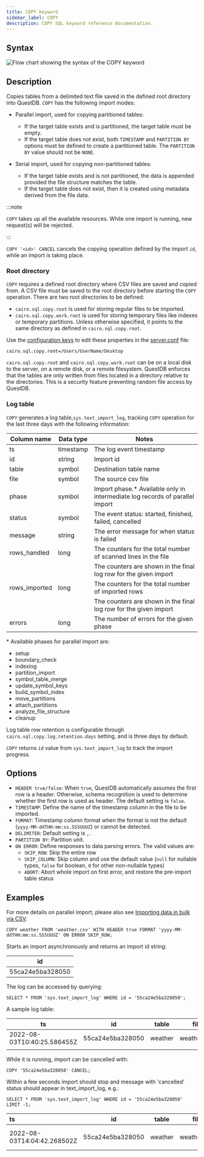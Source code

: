 ```yaml
---
title: COPY keyword
sidebar_label: COPY
description: COPY SQL keyword reference documentation.
---
```


## Syntax

![Flow chart showing the syntax of the COPY keyword](/img/docs/diagrams/copy.svg)

## Description

Copies tables from a delimited text file saved in the defined root directory into QuestDB. `COPY` has the following import modes:

- Parallel import, used for copying partitioned tables:

  - If the target table exists and is partitioned, the target table must be empty.
  - If the target table does not exist, both `TIMESTAMP` and `PARTITION BY` options must be defined to create a partitioned table. The `PARTITION BY` value should not be `NONE`.

- Serial import, used for copying non-partitioned tables:

  - If the target table exists and is not partitioned, the data is appended provided the file structure matches the table.
  - If the target table does not exist, then it is created using metadata derived
  from the file data.

:::note

 `COPY` takes up all the available resources. While one import is running, new request(s) will be rejected.

:::

`COPY '<id>' CANCEL` cancels the copying operation defined by the import `id`, while an import is taking place. 

### Root directory

`COPY` requires a defined root directory where CSV files are saved and copied from. A CSV file must be saved to the root directory before starting the `COPY` operation. There are two root directories to be defined:

- `cairo.sql.copy.root` is used for storing regular files to be imported.
- `cairo.sql.copy.work.root` is used for storing temporary files like indexes or temporary partitions. Unless otherwise specified, it points to the same directory as defined in `cairo.sql.copy.root`.

Use the [configuration keys](/docs/reference/configuration) to edit these properties in the [server.conf](/docs/concept/root-directory-structure#serverconf) file:

```shell title="Example"
cairo.sql.copy.root=/Users/UserName/Desktop
```

`cairo.sql.copy.root` and `cairo.sql.copy.work.root` can be on a local disk to the server, on a remote disk, or
a remote filesystem. QuestDB enforces that the tables are only written from
files located in a directory relative to the directories. This is a
security feature preventing random file access by QuestDB.



### Log table

`COPY` generates a log table,`sys.text_import_log`, tracking `COPY` operation for the last three days with the following information:

| Column name   | Data type | Notes                                                           |
|---------------|-----------|-----------------------------------------------------------------|
| ts            | timestamp | The log event timestamp                                         |
| id            | string    | Import id                                                       |
| table         | symbol    | Destination table name                                          |
| file          | symbol    | The source csv file                                             |
| phase         | symbol    | Import phase.* Available only in intermediate log records of parallel import               |
| status        | symbol    | The event status: started, finished, failed, cancelled          |
| message       | string    | The error message for when status is failed                     |
| rows_handled  | long      | The counters for the total number of scanned lines in the file  |
|               |           | The counters are shown in the final log row for the given import|
| rows_imported | long      | The counters for the total number of imported rows              |
|               |           | The counters are shown in the final log row for the given import|
| errors        | long      | The number of errors for the given phase                        |

\* Available phases for parallel import are:

- setup
- boundary_check
- indexing
- partition_import
- symbol_table_merge
- update_symbol_keys
- build_symbol_index
- move_partitions
- attach_partitions
- analyze_file_structure
- cleanup

Log table row retention is configurable through `cairo.sql.copy.log.retention.days` setting, and is three days by default.

`COPY` returns `id` value from `sys.text_import_log` to track the import progress.

## Options

- `HEADER true/false`: When `true`, QuestDB automatically assumes the first row is a
  header. Otherwise, schema recognition is used to determine whether the first row is used as header. The default setting is `false`.
- `TIMESTAMP`: Define the name of the timestamp column in the file to be imported.
- `FORMAT`: Timestamp column format when the format is not the default (`yyyy-MM-ddTHH:mm:ss.SSSUUUZ`) or cannot be detected.
- `DELIMITER`: Default setting is `,`.
- `PARTITION BY`: Partition unit.
- `ON ERROR`: Define responses to data parsing errors. The valid values are:
    - `SKIP_ROW`: Skip the entire row
    - `SKIP_COLUMN`: Skip column and use the default value (`null` for nullable types, `false` for boolean, `0` for other non-nullable types)
    - `ABORT`: Abort whole import on first error, and restore the pre-import table status

## Examples

For more details on parallel import, please also see [Importing data in bulk via CSV](/docs/guides/importing-data/).


```questdb-sql title="COPY"
COPY weather FROM 'weather.csv' WITH HEADER true FORMAT 'yyyy-MM-ddTHH:mm:ss.SSSUUUZ' ON ERROR SKIP_ROW;
```

Starts an import asynchronously and returns an import id string:

|  id       |
|-----------------|
|55ca24e5ba328050 |


The log can be accessed by querying:

```questdb-sql
SELECT * FROM 'sys.text_import_log' WHERE id = '55ca24e5ba328050';
```
A sample log table:

|   ts                           |   id                |   table  |   file         |   phase  |   status   |   message  |   rows_handled  |   rows_imported  |   errors  |
|--------------------------------|---------------------|----------|----------------|----------|------------|------------|-----------------|------------------|-----------|
|   2022-08-03T10:40:25.586455Z  |   55ca24e5ba328050  |  weather |   weather.csv  |          |   started  |            |                 |                  |   0       |
|                                |                     |          |                |          |            |            |                 |                  |           |


While it is running, import can be cancelled with:

```questdb-sql
COPY '55ca24e5ba328050' CANCEL;
```

Within a few seconds import should stop and message with 'cancelled' status should appear in text_import_log, e.g.:

```questdb-sql
SELECT * FROM 'sys.text_import_log' WHERE id = '55ca24e5ba328050' LIMIT -1;
``` 

| ts                          | id               | table   | file        | phase | status    | message                                                    | rows_handled | rows_imported | errors |
|:----------------------------|------------------|---------|-------------|-------|-----------|------------------------------------------------------------|--------------|---------------|--------|
| 2022-08-03T14:04:42.268502Z | 55ca24e5ba328050 | weather | weather.csv | null  | cancelled | import cancelled [phase=partition_import, msg=`Cancelled`] | 0            | 0             | 0      |